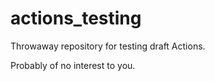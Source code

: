 # actions_testing

Throwaway repository for testing draft Actions.

Probably of no interest to you.
